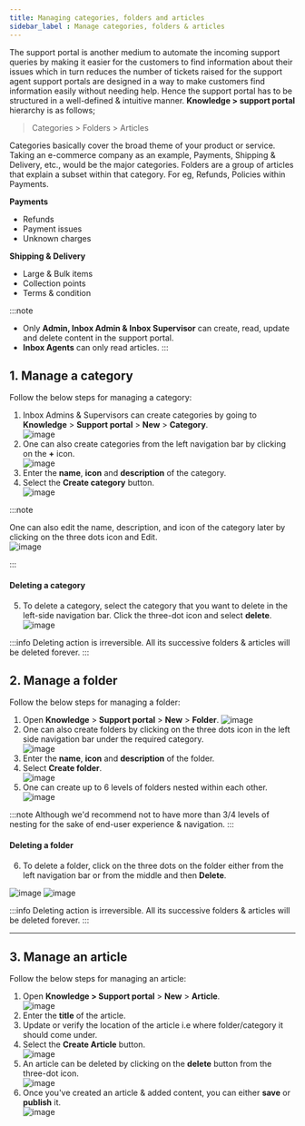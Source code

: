 ```yaml
---
title: Managing categories, folders and articles
sidebar_label : Manage categories, folders & articles
---
```



The support portal is another medium to automate the incoming support queries by making it easier for the customers to find information about their issues which in turn reduces the number of tickets raised for the support agent
support portals are designed in a way to make customers find information easily without needing help. Hence the support portal has to be structured in a well-defined & intuitive manner.
**Knowledge > support portal** hierarchy is as follows;

> Categories > Folders > Articles


Categories basically cover the broad theme of your product or service. Taking an e-commerce company as an example, Payments, Shipping & Delivery, etc., would be the major categories. Folders are a group of articles that explain a subset within that category. For eg, Refunds, Policies within Payments.  

**Payments**
- Refunds
- Payment issues
- Unknown charges
  

**Shipping & Delivery**
- Large & Bulk items
- Collection points
- Terms & condition

:::note
- Only **Admin, Inbox Admin & Inbox Supervisor** can create, read, update and delete content in the support portal.   
- **Inbox Agents** can only read articles.
:::

## <a name="category"></a> 1. Manage a category

Follow the below steps for managing a category:

1. Inbox Admins & Supervisors can create categories by going to **Knowledge** > **Support portal** > **New** > **Category**.        
    ![image](https://imgur.com/QuehNuH.png)       
2. One can also create categories from the left navigation bar by clicking on the **+** icon.           
    ![image](https://imgur.com/Ma3o43n.png)      
3. Enter the **name**, **icon** and **description** of the category.
4. Select the **Create category** button.        
    ![image](https://imgur.com/VP7qIK3.png)

:::note

One can also edit the name, description, and icon of the category later by clicking on the three dots icon and Edit.        
    ![image](https://imgur.com/ou6SczY.png)

:::

#### Deleting a category

5. To delete a category, select the category that you want to delete in the left-side navigation bar. Click the three-dot icon and select **delete**.      
    ![image](https://imgur.com/mojUgzF.png)      

:::info
Deleting action is irreversible. All its successive folders & articles will be deleted forever.
:::

## <a name="folder"></a> 2. Manage a folder

Follow the below steps for managing a folder:

1. Open **Knowledge** > **Support portal** > **New** > **Folder**.
    ![image](https://imgur.com/SGLiYP9.png)      
2. One can also create folders by clicking on the three dots icon in the left side navigation bar under the required category.           
    ![image](https://imgur.com/UtnAcfb.png)      
3. Enter the **name**, **icon** and **description** of the folder.
4. Select **Create folder**.          
    ![image](https://imgur.com/rcA3gGW.png)     
5. One can create up to 6 levels of folders nested within each other.        
    ![image](https://imgur.com/rqLT6Jm.png)     

:::note
Although we'd recommend not to have more than 3/4 levels of nesting for the sake of end-user experience & navigation.
:::

#### Deleting a folder

6. To delete a folder, click on the three dots on the folder either from the left navigation bar or from the middle and then **Delete**.

![image](https://imgur.com/hCKzkDS.png)
![image](https://imgur.com/4c55f23.png)

:::info
Deleting action is irreversible. All its successive folders & articles will be deleted forever.
:::

---------

## <a name="article"></a> 3. Manage an article

Follow the below steps for managing an article:

1. Open **Knowledge > Support portal** > **New** > **Article**.     
    ![image](https://imgur.com/KUZ48Qt.png)
2. Enter the **title** of the article.  
3. Update or verify the location of the article i.e where folder/category it should come under.  
4. Select the **Create Article** button.         
    ![image](https://imgur.com/0IdiQG2.png)
5. An article can be deleted by clicking on the **delete** button from the three-dot icon.      
    ![image](https://imgur.com/wj9mvx9.png)
6. Once you've created an article & added content, you can either **save** or **publish** it.          
    ![image](https://imgur.com/mW3dNYD.png)
